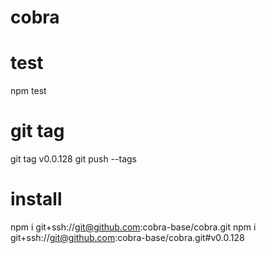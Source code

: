 # cobra

# test
npm test

# git tag
git tag v0.0.128
git push --tags

# install
npm i git+ssh://git@github.com:cobra-base/cobra.git
npm i git+ssh://git@github.com:cobra-base/cobra.git#v0.0.128
